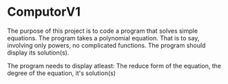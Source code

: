 # ComputorV1

The purpose of this project is to code a program that solves simple equations. The program takes a polynomial equation. That is to say, involving only powers, no complicated functions. The program should display its solution(s).

The program needs to display atleast: The reduce form of the equation, the degree of the equation, it's solution(s)
